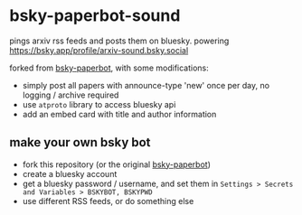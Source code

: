 # bsky-paperbot-sound

pings arxiv rss feeds and posts them on bluesky. powering https://bsky.app/profile/arxiv-sound.bsky.social

forked from [bsky-paperbot](https://github.com/apoorvalal/bsky_paperbot), with some modifications:
- simply post all papers with announce-type 'new' once per day, no logging / archive required
- use `atproto` library to access bluesky api
- add an embed card with title and author information

## make your own bsky bot 

+ fork this repository (or the original [bsky-paperbot](https://github.com/apoorvalal/bsky_paperbot))
+ create a bluesky account 
+ get a bluesky password / username, and set them in `Settings > Secrets and Variables > BSKYBOT, BSKYPWD`
+ use different RSS feeds, or do something else